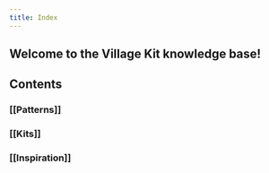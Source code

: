 ```yaml
---
title: Index
---
```


## Welcome to the Village Kit knowledge base!
## Contents
### [[Patterns]]
### [[Kits]]
### [[Inspiration]]

